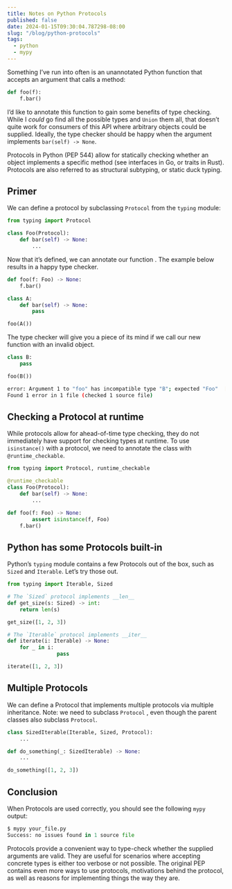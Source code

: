 ```yaml
---
title: Notes on Python Protocols
published: false
date: 2024-01-15T09:30:04.787298-08:00
slug: "/blog/python-protocols"
tags:
  - python
  - mypy
---
```

Something I’ve run into often is an unannotated Python function that accepts an argument that calls a method:

```python
def foo(f):
    f.bar()
```

I’d like to annotate this function to gain some benefits of type checking. While I *could* go find all the possible types and `Union` them all, that doesn’t quite work for consumers of this API where arbitrary objects could be supplied. Ideally, the type checker should be happy when the argument implements `bar(self) -> None`. 

Protocols in Python (PEP 544) allow for statically checking whether an object implements a specific method (see interfaces in Go, or traits in Rust). Protocols are also referred to as structural subtyping, or static duck typing.

## Primer

We can define a protocol by subclassing `Protocol` from the `typing` module:

```python
from typing import Protocol

class Foo(Protocol):
    def bar(self) -> None:
        ...
```

Now that it’s defined, we can annotate our function . The example below results in a happy type checker.

```python
def foo(f: Foo) -> None:
    f.bar()

class A:
    def bar(self) -> None:
        pass

foo(A())
```

The type checker will give you a piece of its mind if we call our new function with an invalid object.

```python
class B:
    pass

foo(B())
```

```bash
error: Argument 1 to "foo" has incompatible type "B"; expected "Foo"  [arg-type]
Found 1 error in 1 file (checked 1 source file)
```

## Checking a Protocol at runtime

While protocols allow for ahead-of-time type checking, they do not immediately have support for checking types at runtime. To use `isinstance()` with a protocol, we need to annotate the class with `@runtime_checkable`.

```python
from typing import Protocol, runtime_checkable

@runtime_checkable
class Foo(Protocol):
    def bar(self) -> None:
        ...

def foo(f: Foo) -> None:
		assert isinstance(f, Foo)
    f.bar()
```

## Python has some Protocols built-in

Python’s `typing` module contains a few Protocols out of the box, such as `Sized` and `Iterable`. Let’s try those out.

```python
from typing import Iterable, Sized

# The `Sized` protocol implements __len__
def get_size(s: Sized) -> int:
    return len(s)

get_size([1, 2, 3])

# The `Iterable` protocol implements __iter__
def iterate(i: Iterable) -> None:
    for _ in i: 
				pass

iterate([1, 2, 3])
```

## Multiple Protocols

We can define a Protocol that implements multiple protocols via multiple inheritance. Note: we need to subclass `Protocol` , even though the parent classes also subclass `Protocol`.

```python
class SizedIterable(Iterable, Sized, Protocol):
    ...

def do_something(_: SizedIterable) -> None:
    ...

do_something([1, 2, 3])
```

## Conclusion

When Protocols are used correctly, you should see the following `mypy` output:

```python
$ mypy your_file.py
Success: no issues found in 1 source file
```

Protocols provide a convenient way to type-check whether the supplied arguments are valid. They are useful for scenarios where accepting concrete types is either too verbose or not possible. The original PEP contains even more ways to use protocols, motivations behind the protocol, as well as reasons for implementing things the way they are.
